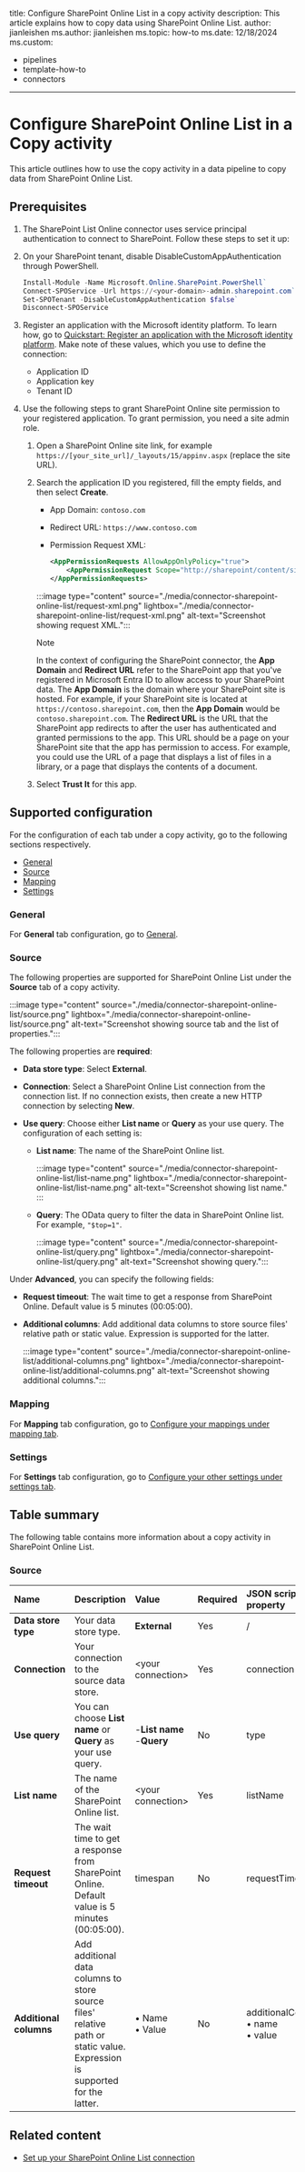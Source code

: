 title: Configure SharePoint Online List in a copy activity
description: This article explains how to copy data using SharePoint Online List.
author: jianleishen
ms.author: jianleishen
ms.topic: how-to
ms.date: 12/18/2024
ms.custom: 
  - pipelines
  - template-how-to
  - connectors
---

# Configure SharePoint Online List in a Copy activity

This article outlines how to use the copy activity in a data pipeline to copy data from SharePoint Online List.

## Prerequisites

1. The SharePoint List Online connector uses service principal authentication to connect to SharePoint. Follow these steps to set it up:
1. On your SharePoint tenant, disable DisableCustomAppAuthentication through PowerShell.  

   ```powershell
   Install-Module -Name Microsoft.Online.SharePoint.PowerShell`  
   Connect-SPOService -Url https://<your-domain>-admin.sharepoint.com`  
   Set-SPOTenant -DisableCustomAppAuthentication $false`  
   Disconnect-SPOService
   ```

1. Register an application with the Microsoft identity platform. To learn how, go to [Quickstart: Register an application with the Microsoft identity platform](/entra/identity-platform/quickstart-register-app). Make note of these values, which you use to define the connection:

   - Application ID
   - Application key
   - Tenant ID

1. Use the following steps to grant SharePoint Online site permission to your registered application. To grant permission, you need a site admin role.

   1. Open a SharePoint Online site link, for example `https://[your_site_url]/_layouts/15/appinv.aspx` (replace the site URL).
   2. Search the application ID you registered, fill the empty fields, and then select **Create**.

      - App Domain: `contoso.com`
      - Redirect URL: `https://www.contoso.com`
      - Permission Request XML:

        ```xml
        <AppPermissionRequests AllowAppOnlyPolicy="true">
            <AppPermissionRequest Scope="http://sharepoint/content/sitecollection/web" Right="Read"/>
        </AppPermissionRequests>
        ```

      :::image type="content" source="./media/connector-sharepoint-online-list/request-xml.png" lightbox="./media/connector-sharepoint-online-list/request-xml.png" alt-text="Screenshot showing request XML.":::

      > [!NOTE]
      > In the context of configuring the SharePoint connector, the **App Domain** and **Redirect URL** refer to the SharePoint app that you've registered in Microsoft Entra ID to allow access to your SharePoint data. The **App Domain** is the domain where your SharePoint site is hosted. For example, if your SharePoint site is located at `https://contoso.sharepoint.com`, then the **App Domain** would be `contoso.sharepoint.com`. The **Redirect URL** is the URL that the SharePoint app redirects to after the user has authenticated and granted permissions to the app. This URL should be a page on your SharePoint site that the app has permission to access. For example, you could use the URL of a page that displays a list of files in a library, or a page that displays the contents of a document.

   3. Select **Trust It** for this app.

## Supported configuration

For the configuration of each tab under a copy activity, go to the following sections respectively.

- [General](#general)  
- [Source](#source)
- [Mapping](#mapping)
- [Settings](#settings)

### General

For **General** tab configuration, go to [General](activity-overview.md#general-settings).

### Source

The following properties are supported for SharePoint Online List under the **Source** tab of a copy activity.

:::image type="content" source="./media/connector-sharepoint-online-list/source.png" lightbox="./media/connector-sharepoint-online-list/source.png" alt-text="Screenshot showing source tab and the list of properties.":::

The following properties are **required**:

- **Data store type**: Select **External**.
- **Connection**: Select a SharePoint Online List connection from the connection list. If no connection exists, then create a new HTTP connection by selecting **New**.
- **Use query**: Choose either **List name** or **Query** as your use query. The configuration of each setting is:

  - **List name**: The name of the SharePoint Online list.

    :::image type="content" source="./media/connector-sharepoint-online-list/list-name.png" lightbox="./media/connector-sharepoint-online-list/list-name.png" alt-text="Screenshot showing list name." :::

  - **Query**: The OData query to filter the data in SharePoint Online list. For example, `"$top=1"`.

    :::image type="content" source="./media/connector-sharepoint-online-list/query.png" lightbox="./media/connector-sharepoint-online-list/query.png" alt-text="Screenshot showing query.":::

Under **Advanced**, you can specify the following fields:

- **Request timeout**: The wait time to get a response from SharePoint Online. Default value is 5 minutes (00:05:00).
- **Additional columns**: Add additional data columns to store source files' relative path or static value. Expression is supported for the latter.

  :::image type="content" source="./media/connector-sharepoint-online-list/additional-columns.png" lightbox="./media/connector-sharepoint-online-list/additional-columns.png" alt-text="Screenshot showing additional columns.":::

### Mapping

For **Mapping** tab configuration, go to [Configure your mappings under mapping tab](copy-data-activity.md#configure-your-mappings-under-mapping-tab).

### Settings

For **Settings** tab configuration, go to [Configure your other settings under settings tab](copy-data-activity.md#configure-your-other-settings-under-settings-tab).

## Table summary

The following table contains more information about a copy activity in SharePoint Online List.

### Source

|Name |Description |Value|Required |JSON script property |
|:---|:---|:---|:---|:---|
|**Data store type**|Your data store type.|**External**|Yes|/|
|**Connection** |Your connection to the source data store.|\<your connection> |Yes|connection|
|**Use query** |You can choose **List name** or **Query** as your use query.|-**List name** <br>-**Query**|No |type|
|**List name** |The name of the SharePoint Online list.|\<your connection> |Yes|listName|
|**Request timeout** |The wait time to get a response from SharePoint Online. Default value is 5 minutes (00:05:00).| timespan |No |requestTimeout|
|**Additional columns** |Add additional data columns to store source files' relative path or static value. Expression is supported for the latter.| • Name<br>• Value|No |additionalColumns:<br>• name<br>• value |

## Related content

- [Set up your SharePoint Online List connection](connector-sharepoint-online-list.md)

